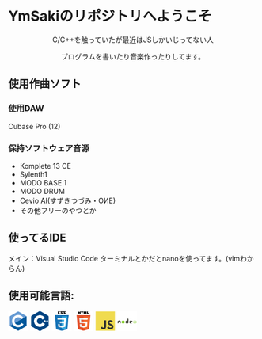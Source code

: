 # YmSakiのリポジトリへようこそ
<p align="center">C/C++を触っていたが最近はJSしかいじってない人</p>
<p align="center">プログラムを書いたり音楽作ったりしてます。</p>

## 使用作曲ソフト
### 使用DAW
Cubase Pro (12)
### 保持ソフトウェア音源
* Komplete 13 CE
* Sylenth1
* MODO BASE 1
* MODO DRUM
* Cevio AI(すずきつづみ・OИE)
* その他フリーのやつとか

## 使ってるIDE
メイン：Visual Studio Code
ターミナルとかだとnanoを使ってます。(vimわからん)

## 使用可能言語:
<a href="https://www.cprogramming.com/" target="_blank " rel="noreferrer"><img src="https://raw.githubusercontent.com/devicons/devicon/master/icons/c/c-original.svg" alt="c" width="40" height= "40"/></a>
<a href="https://www.w3schools.com/cpp/" target="_blank" rel="noreferrer"><img src="https://raw.githubusercontent.com/devicons/devicon/master/icons/cplusplus/cplusplus-plain.svg" alt="cplusplus" width="40" height="40"/></a>
<a href="https://www .w3schools.com/css/" target="_blank" rel="noreferrer"><img src="https://raw.githubusercontent.com/devicons/devicon/master/icons/css3/css3-original-wordmark.svg" alt="css3" width="40" height="40"/></a>
<a href="https://www.w3.org/html/" target="_blank" rel="noreferrer "><img src="https://raw.githubusercontent.com/devicons/devicon/master/icons/html5/html5-original-wordmark.svg" alt="html5" width="40" height="40" /></a>
<a href="https://developer.mozilla.org/en-US/docs/Web/JavaScript" target="_blank" rel="noreferrer"><img src="https://raw.githubusercontent.com/devicons/devicon/master/icons/javascript/javascript-original.svg" alt="javascript" width="40" height="40"/></a>
<a href="https ://nodejs.org" target="_blank" rel="noreferrer"><img src="https://raw.githubusercontent.com/devicons/devicon/master/icons/nodejs/nodejs-original-wordmark.svg " alt="nodejs" width="40" height="40"/></a>
